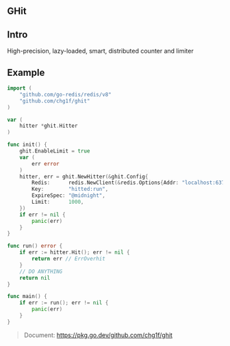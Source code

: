 GHit
---

## Intro

High-precision, lazy-loaded, smart, distributed counter and limiter


## Example

```go
import (
	"github.com/go-redis/redis/v8"
	"github.com/chg1f/ghit"
)

var (
	hitter *ghit.Hitter
)

func init() {
	ghit.EnableLimit = true
	var (
		err error
	)
	hitter, err = ghit.NewHitter(&ghit.Config{
		Redis:      redis.NewClient(&redis.Options{Addr: "localhost:6379"}),
		Key:        "hitted:run",
		ExpireSpec: "@midnight",
		Limit:      1000,
	})
	if err != nil {
		panic(err)
	}
}

func run() error {
	if err := hitter.Hit(); err != nil {
		return err // ErrOverhit
	}
	// DO ANYTHING
	return nil
}

func main() {
	if err := run(); err != nil {
		panic(err)
	}
}
```

> Document: https://pkg.go.dev/github.com/chg1f/ghit
